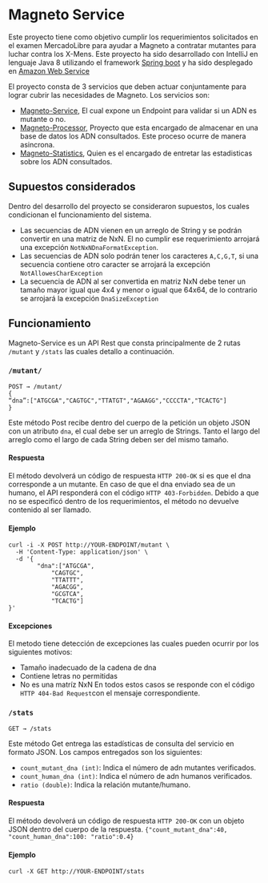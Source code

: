 # Magneto Service
Este proyecto tiene como objetivo cumplir los requerimientos solicitados en el examen MercadoLibre para ayudar a Magneto a contratar mutantes para luchar contra los X-Mens. Este proyecto ha sido desarrollado con IntelliJ en lenguaje Java 8 utilizando el framework [Spring boot](https://spring.io/projects/spring-boot) y ha sido desplegado en [Amazon Web Service](https://aws.amazon.com/es/)

El proyecto consta de 3 servicios que deben actuar conjuntamente para lograr cubrir las necesidades de Magneto.
Los servicios son:
* [Magneto-Service](https://github.com/hccr/magneto-service/), El cual expone un Endpoint para validar si un ADN es mutante o no.
* [Magneto-Processor](https://github.com/hccr/magneto-processor), Proyecto que esta encargado de almacenar en una base de datos los ADN consultados. Este proceso ocurre de manera asincrona.
* [Magneto-Statistics](https://github.com/hccr/magneto-statistics), Quien es el encargado de entretar las estadisticas sobre los ADN consultados.

## Supuestos considerados
Dentro del desarrollo del proyecto se consideraron supuestos, los cuales condicionan el funcionamiento del sistema.

* Las secuencias de ADN vienen en un arreglo de String y se podrán convertir en una matriz de NxN. El no cumplir ese requerimiento arrojará una excepción `NotNxNDnaFormatException`.
* Las secuencias de ADN solo podrán tener los caracteres `A,C,G,T`, si una secuencia contiene otro caracter se arrojará la excepción `NotAllowesCharException`
* La secuencia de ADN al ser convertida en matriz NxN debe tener un tamaño mayor igual que 4x4 y menor o igual que 64x64, de lo contrario se arrojará la excepción `DnaSizeException`

## Funcionamiento
Magneto-Service es un API Rest que consta principalmente de 2 rutas `/mutant` y `/stats` las cuales detallo a continuación.

### `/mutant/`
```
POST → /mutant/
{
“dna”:["ATGCGA","CAGTGC","TTATGT","AGAAGG","CCCCTA","TCACTG"]
}
```
Este método Post recibe dentro del cuerpo de la petición un objeto JSON con un atributo `dna`, el cual debe ser un arreglo de Strings. Tanto el largo del arreglo como el largo de cada String deben ser del mismo tamaño.
#### Respuesta
El método devolverá un código de respuesta `HTTP 200-OK` si es que el dna corresponde a un mutante. En caso de que el dna enviado sea de un humano, el API responderá con el código `HTTP 403-Forbidden`. Debido a que no se especificó dentro de los requerimientos, el método no devuelve contenido al ser llamado.
#### Ejemplo
```
curl -i -X POST http://YOUR-ENDPOINT/mutant \
  -H 'Content-Type: application/json' \
  -d '{
        "dna":["ATGCGA",
            "CAGTGC",
            "TTATTT",
            "AGACGG",
            "GCGTCA",
            "TCACTG"]
}'
```
#### Excepciones
El metodo tiene detección de excepciones las cuales pueden ocurrir por los siguientes motivos:
* Tamaño inadecuado de la cadena de dna
* Contiene letras no permitidas
* No es una matríz NxN
En todos estos casos se responde con el código `HTTP 404-Bad Request`con el mensaje correspondiente.


### `/stats`
```
GET → /stats
```
Este método Get entrega las estadísticas de consulta del servicio en formato JSON. Los campos entregados son los siguientes:
* `count_mutant_dna (int)`: Indica el número de adn mutantes verificados.
* `count_human_dna (int)`: Indica el número de adn humanos verificados.
* `ratio (double)`: Indica la relación mutante/humano.
#### Respuesta
El método devolverá un código de respuesta `HTTP 200-OK` con un objeto JSON dentro del cuerpo de la respuesta. `{"count_mutant_dna":40, "count_human_dna":100: "ratio":0.4}`

#### Ejemplo
```
curl -X GET http://YOUR-ENDPOINT/stats
```

